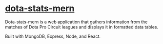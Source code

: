 # [dota-stats-mern](dpc-stats.onrender.com)
Dota-stats-mern is a web application that gathers information from the matches of Dota Pro Circuit leagues and displays it in formatted data tables.

Built with MongoDB, Express, Node, and React.
